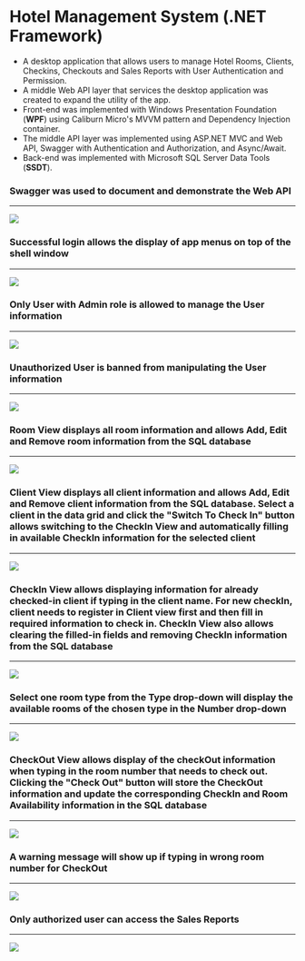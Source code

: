 # Hotel Management System (.NET Framework)

<ul>
  <li> A desktop application that allows users to manage Hotel Rooms, Clients, Checkins, Checkouts and Sales Reports with User Authentication and Permission. </li>
  <li> A middle Web API layer that services the desktop application was created to expand the utility of the app. </li>
  <li> Front-end was implemented with Windows Presentation Foundation (<strong>WPF</strong>) using Caliburn Micro's MVVM pattern and Dependency Injection container. </li>
  <li> The middle API layer was implemented using ASP.NET MVC and Web API, Swagger with Authentication and Authorization, and Async/Await. </li>
  <li> Back-end was implemented with Microsoft SQL Server Data Tools (<strong>SSDT</strong>). </li> 
</ul>


<p></p>
<h3> Swagger was used to document and demonstrate the Web API</h3>
<hr>
<img src="./Images/WebAPI.png">


<p></p>
<h3>Successful login allows the display of app menus on top of the shell window</h3>
<hr>
<img src="./Images/Login.png">


<p></p>
<h3>Only User with Admin role is allowed to manage the User information</h3>
<hr>
<img src="./Images/User.png">


<p></p>
<h3>Unauthorized User is banned from manipulating the User information</h3>
<hr>
<img src="./Images/unauthorizedUser.png">


<p></p>
<h3>Room View displays all room information and allows Add, Edit and Remove room information from the SQL database</h3>
<hr>
<img src="./Images/room.png">


<p></p>
<h3>Client View displays all client information and allows Add, Edit and Remove client information from the SQL database. Select a client in the data grid and click the "Switch To Check In" button allows switching to the CheckIn View and automatically filling in available CheckIn information for the selected client</h3>
<hr>
<img src="./Images/client.png">


<p></p>
<h3>CheckIn View allows displaying information for already checked-in client if typing in the client name. For new checkIn, client needs to register in Client view first and then fill in required information to check in. CheckIn View also allows clearing the filled-in fields and removing CheckIn information from the SQL database</h3>
<hr>
<img src="./Images/checkedIn.png">


<p></p>
<h3>Select one room type from the Type drop-down will display the available rooms of the chosen type in the Number drop-down</h3>
<hr>
<img src="./Images/checkIn.png">


<p></p>
<h3>CheckOut View allows display of the checkOut information when typing in the room number that needs to check out. Clicking the "Check Out" button will store the CheckOut information and update the corresponding CheckIn and Room Availability information in the SQL database</h3>
<hr>
<img src="./Images/checkedOut.png">


<p></p>
<h3>A warning message will show up if typing in wrong room number for CheckOut</h3>
<hr>
<img src="./Images/checkOut.png">


<p></p>
<h3>Only authorized user can access the Sales Reports</h3>
<hr>
<img src="./Images/saleReport.png">
